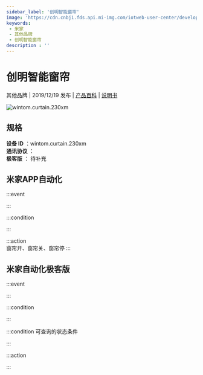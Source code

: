 ```yaml
---
sidebar_label: '创明智能窗帘'
image: 'https://cdn.cnbj1.fds.api.mi-img.com/iotweb-user-center/developer_1679047616038lsG2nDy2.png?GalaxyAccessKeyId=AKVGLQWBOVIRQ3XLEW&Expires=9223372036854775807&Signature=INKRHgmzzakRlGKsG9J1+Ift4Q8='
keywords: 
 - 米家
 - 其他品牌
 - 创明智能窗帘
description : ''
---
```

# 创明智能窗帘

其他品牌 | 2019/12/19 发布 | [产品百科](https://home.mi.com/webapp/content/baike/product/index.html?model=wintom.curtain.230xm/) | [说明书](https://home.mi.com/views/introduction.html?model=wintom.curtain.230xm&region=cn)

![wintom.curtain.230xm](https://cdn.cnbj1.fds.api.mi-img.com/iotweb-user-center/developer_1679047616038lsG2nDy2.png?GalaxyAccessKeyId=AKVGLQWBOVIRQ3XLEW&Expires=9223372036854775807&Signature=INKRHgmzzakRlGKsG9J1+Ift4Q8=)

## 规格  
> 
**设备 ID** ：wintom.curtain.230xm  
**通讯协议** ：  
**极客版**  ： 待补充 


## 米家APP自动化  

:::event  

:::

:::condition  

:::

:::action   
窗帘开、窗帘关、窗帘停
:::

## 米家自动化极客版  

:::event  

:::

:::condition  

:::

:::condition 可查询的状态条件  

:::

:::action  

:::

        
